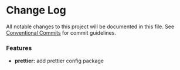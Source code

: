 # Change Log

All notable changes to this project will be documented in this file.
See [Conventional Commits](https://conventionalcommits.org) for commit guidelines.


### Features

- **prettier:** add prettier config package